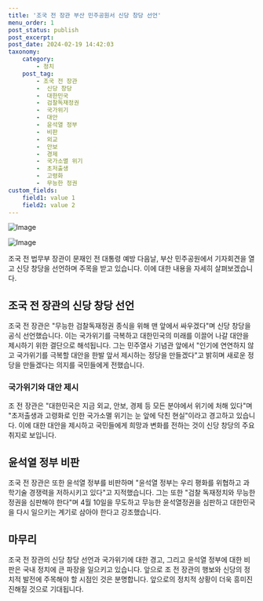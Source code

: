 ```yaml
---
title: '조국 전 장관 부산 민주공원서 신당 창당 선언'
menu_order: 1
post_status: publish
post_excerpt: 
post_date: 2024-02-19 14:42:03
taxonomy:
    category:
        - 정치
    post_tag:
        - 조국 전 장관
        -  신당 창당
        -  대한민국
        -  검찰독재정권
        -  국가위기
        -  대안
        -  윤석열 정부
        -  비판
        -  외교
        -  안보
        -  경제
        -  국가소멸 위기
        -  초저출생
        -  고령화
        -  무능한 정권
custom_fields:
    field1: value 1
    field2: value 2
---
```


![Image](https://imgnews.pstatic.net/image/032/2024/02/13/0003278657_001_20240213162401109.jpg?type=w647)

![Image](https://imgnews.pstatic.net/image/032/2024/02/13/0003278657_002_20240213162401146.jpg?type=w647)

조국 전 법무부 장관이 문재인 전 대통령 예방 다음날, 부산 민주공원에서 기자회견을 열고 신당 창당을 선언하며 주목을 받고 있습니다. 이에 대한 내용을 자세히 살펴보겠습니다.
## 조국 전 장관의 신당 창당 선언
조국 전 장관은 "무능한 검찰독재정권 종식을 위해 맨 앞에서 싸우겠다"며 신당 창당을 공식 선언했습니다. 이는 국가위기를 극복하고 대한민국의 미래를 이끌어 나갈 대안을 제시하기 위한 결단으로 해석됩니다. 그는 민주열사 기념관 앞에서 "인기에 연연하지 않고 국가위기를 극복할 대안을 한발 앞서 제시하는 정당을 만들겠다"고 밝히며 새로운 정당을 만들겠다는 의지를 국민들에게 전했습니다.
### 국가위기와 대안 제시
조 전 장관은 "대한민국은 지금 외교, 안보, 경제 등 모든 분야에서 위기에 처해 있다"며 "초저출생과 고령화로 인한 국가소멸 위기는 눈 앞에 닥친 현실"이라고 경고하고 있습니다. 이에 대한 대안을 제시하고 국민들에게 희망과 변화를 전하는 것이 신당 창당의 주요 취지로 보입니다.
## 윤석열 정부 비판
조국 전 장관은 또한 윤석열 정부를 비판하며 "윤석열 정부는 우리 평화를 위협하고 과학기술 경쟁력을 저하시키고 있다"고 지적했습니다. 그는 또한 "검찰 독재정치와 무능한 정권을 심판해야 한다"며 4월 10일을 무도하고 무능한 윤석열정권을 심판하고 대한민국을 다시 일으키는 계기로 삼아야 한다고 강조했습니다.
## 마무리
조국 전 장관의 신당 창당 선언과 국가위기에 대한 경고, 그리고 윤석열 정부에 대한 비판은 국내 정치에 큰 파장을 일으키고 있습니다. 앞으로 조 전 장관의 행보와 신당의 정치적 발전에 주목해야 할 시점인 것은 분명합니다. 앞으로의 정치적 상황이 더욱 흥미진진해질 것으로 기대됩니다.
